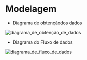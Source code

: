 # Modelagem

* Diagrama de obtençãodos dados

![diagrama_de_obtenção_de_dados](https://user-images.githubusercontent.com/48866446/162573307-5c2e2eda-bb92-4c8d-a979-6e703bb7d465.png)


* Diagrama do Fluxo de dados

![diagrama_de_fluxo_de_dados](https://user-images.githubusercontent.com/48866446/162573334-4f16a623-af43-49e5-aee5-ffc5e772db54.png)

